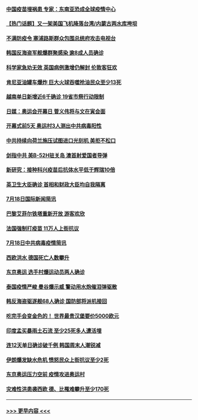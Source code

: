 #### [中国疫苗埋祸患 专家：东南亚恐成全球疫情中心](../pages/prog202/a103168930.md?t=07192051) 
#### [【热门话题】又一架美国飞机降落台湾/内蒙古两水库垮坝](../pages/prog202/a103168912.md?t=07192051) 
#### [不满防疫令 塞浦路斯群众包围总统府攻击电视台](../pages/prog202/a103168737.md?t=07192051) 
#### [韩国反海盗军舰爆群聚感染 逾8成人员确诊](../pages/prog202/a103168719.md?t=07192051) 
#### [科学家急劝无效 英国病例激增仍解封 伦敦客狂欢](../pages/prog202/a103168686.md?t=07192051) 
#### [肯尼亚油罐车爆炸 巨大火球吞噬抢油民众至少13死](../pages/prog202/a103168676.md?t=07192051) 
#### [越南单日新增近6千确诊 19省市祭行动限制](../pages/prog202/a103168673.md?t=07192051) 
#### [日媒：奥运会开幕日 菅义伟将与文在寅会面](../pages/prog202/a103168649.md?t=07192051) 
#### [开幕式前5天 奥运村3人测出中共病毒阳性](../pages/prog202/a103168594.md?t=07192051) 
#### [中共持续向荷兰施压试图进口光刻机 美拒不松口](../pages/prog202/a103168553.md?t=07192051) 
#### [剑指中共 美B-52H驻关岛 澳首射爱国者导弹](../pages/prog202/a103168546.md?t=07192051) 
#### [新研究：接种科兴疫苗后抗体水平低于辉瑞10倍](../pages/prog202/a103168523.md?t=07192051) 
#### [英卫生大臣确诊  首相和财政大臣均自我隔离](../pages/prog202/a103168465.md?t=07192051) 
#### [7月18日国际新闻简讯](../pages/prog202/a103168472.md?t=07192051) 
#### [巴黎艾菲尔铁塔重新开放 游客欢欣](../pages/prog202/a103168462.md?t=07192051) 
#### [法国强制打疫苗 11万人上街抗议](../pages/prog202/a103168404.md?t=07192051) 
#### [7月18日中共病毒疫情简讯](../pages/prog202/a103168450.md?t=07192051) 
#### [西欧洪水 德国死亡人数攀升](../pages/prog202/a103168436.md?t=07192051) 
#### [东京奥运 选手村爆运动员两人确诊](../pages/prog202/a103168434.md?t=07192051) 
#### [泰国疫情严峻 曼谷爆示威 警动用水炮催泪弹驱散](../pages/prog202/a103168396.md?t=07192051) 
#### [韩反海盗驱逐舰68人确诊 国防部将派机接回](../pages/prog202/a103168339.md?t=07192051) 
#### [吃完手会变金色的！ 世界最贵汉堡要价5000欧元](../pages/prog202/a103168302.md?t=07192051) 
#### [印度孟买暴雨土石流 至少25死多人遭活埋](../pages/prog202/a103168297.md?t=07192051) 
#### [连12天单日确诊破千例 韩国周末人潮锐减](../pages/prog202/a103168295.md?t=07192051) 
#### [伊朗爆发缺水危机 愤怒民众上街抗议至少2死](../pages/prog202/a103168260.md?t=07192051) 
#### [东京奥运压力空前 疫情攻进奥运村](../pages/prog202/a103168228.md?t=07192051) 
#### [灾难性洪患袭西欧 德、比罹难攀升至少170死](../pages/prog202/a103168194.md?t=07192051) 

----
#### [ >>> 更早内容 <<< ](../indexes/prog202-earlier.md)
